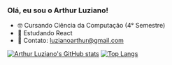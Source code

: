 ### Olá, eu sou o Arthur Luziano!

- 🤓 Cursando Ciência da Computação (4° Semestre)
- 📖 Estudando React
- 📧 Contato: luzianoarthur@gmail.com

[![Arthur Luziano's GitHub stats](https://github-readme-stats.vercel.app/api?username=arthurluziano&show_icons=true&theme=tokyonight)](https://github.com/arthurluziano)
[![Top Langs](https://github-readme-stats.vercel.app/api/top-langs/?username=arthurluziano&layout=compact&theme=tokyonight&card_width=300px&line_height=30px)](https://github.com/arthurluziano)
